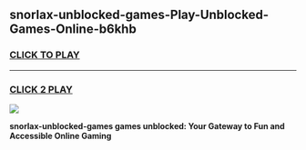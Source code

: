 
## snorlax-unblocked-games-Play-Unblocked-Games-Online-b6khb
<h3>
<a href="https://premium76.site?title=snorlax-unblocked-games&ref=24A">CLICK TO PLAY</a></h3>
<hr>

<h3>
<a href="https://premium76.site?title=snorlax-unblocked-games&ref=24A">CLICK 2 PLAY</a>
  
</h3>

<a href="https://premium76.site?title=snorlax-unblocked-games&ref=24A"><img src="https://clearcache.store/games.png"></a>


**snorlax-unblocked-games games unblocked: Your Gateway to Fun and Accessible Online Gaming**
